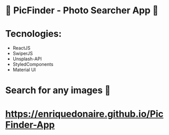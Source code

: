 # 🔎 PicFinder - Photo Searcher App 📸

# Tecnologies: 

- ReactJS <br/>
- SwiperJS <br/>
- Unsplash-API <br/>
- StyledComponents <br/>
- Material UI <br/>

# Search for any images 🔎

# https://enriquedonaire.github.io/PicFinder-App 

